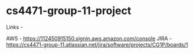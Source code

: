 # cs4471-group-11-project

Links - 

AWS - https://112450915150.signin.aws.amazon.com/console
JIRA - https://cs4471-group-11.atlassian.net/jira/software/projects/CG1P/boards/1
